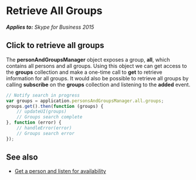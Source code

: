 
# Retrieve All Groups


 _**Applies to:** Skype for Business 2015_

## Click to retrieve all groups

The **personAndGroupsManager** object exposes a group, **all**, which contains all persons and all groups.  Using this object we can get access to the **groups** collection and make a one-time call to **get** to retrieve information for all groups.  It would also be possible to retrieve all groups by calling **subscribe** on the **groups** collection and listening to the **added** event.

```js
// Notify search in progress
var groups = application.personsAndGroupsManager.all.groups;
groups.get().then(function (groups) {
    // updateUI(groups)
    // Groups search complete
}, function (error) {
    // handleError(error)
    // Groups search error
});
```

## See also

- <a href="https://msdn.microsoft.com/skype/websdk/docs/ListenForAvailability" target="">Get a person and listen for availability</a>

